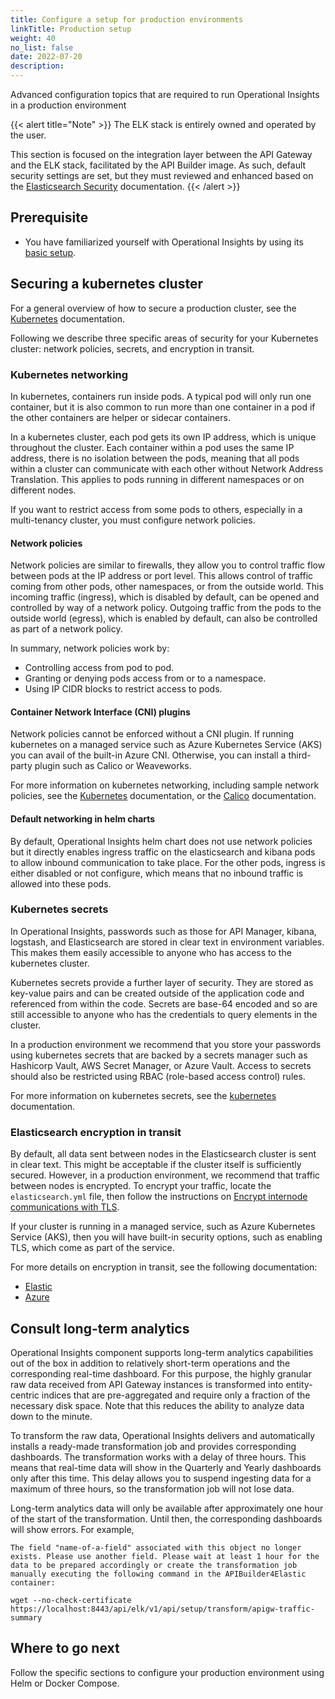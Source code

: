 ```yaml
---
title: Configure a setup for production environments
linkTitle: Production setup
weight: 40
no_list: false
date: 2022-07-20
description: 
---
```


Advanced configuration topics that are required to run Operational Insights in a production environment

{{< alert title="Note" >}}
The ELK stack is entirely owned and operated by the user.

This section is focused on the integration layer between the API Gateway and the ELK stack, facilitated by the API Builder image. As such, default security settings are set, but they must reviewed and enhanced based on the [Elasticsearch Security](https://www.elastic.co/guide/en/elasticsearch/reference/current/secure-cluster.html) documentation.
{{< /alert >}}

## Prerequisite

* You have familiarized yourself with Operational Insights by using its [basic setup](/docs/operational_insights/op_insights_basic_setup/).

## Securing a kubernetes cluster

For a general overview of how to secure a production cluster, see the [Kubernetes](https://kubernetes.io/docs/tasks/administer-cluster/securing-a-cluster/) documentation.

Following we describe three specific areas of security for your Kubernetes cluster: network policies, secrets, and encryption in transit.

### Kubernetes networking

In kubernetes, containers run inside pods. A typical pod will only run one container, but it is also common to run more than one container in a pod if the other containers are helper or sidecar containers.

In a kubernetes cluster, each pod gets its own IP address, which is unique throughout the cluster. Each container within a pod uses the same IP address, there is no isolation between the pods, meaning that all pods within a cluster can communicate with each other without Network Address Translation. This applies to pods running in different namespaces or on different nodes.

If you want to restrict access from some pods to others, especially in a multi-tenancy cluster, you must configure network policies.

#### Network policies

Network policies are similar to firewalls, they allow you to control traffic flow between pods at the IP address or port level. This allows control of traffic coming from other pods, other namespaces, or from the outside world. This incoming traffic (ingress), which is disabled by default, can be opened and controlled by way of a network policy. Outgoing traffic from the pods to the outside world (egress), which is enabled by default, can also be controlled as part of a network policy.

In summary, network policies work by:

* Controlling access from pod to pod.
* Granting or denying pods access from or to a namespace.
* Using IP CIDR blocks to restrict access to pods.

#### Container Network Interface (CNI) plugins

Network policies cannot be enforced without a CNI plugin. If running kubernetes on a managed service such as Azure Kubernetes Service (AKS) you can avail of the built-in Azure CNI. Otherwise, you can install a third-party plugin such as Calico or Weaveworks.

For more information on kubernetes networking, including sample network policies, see the [Kubernetes](https://kubernetes.io/docs/concepts/services-networking/network-policies)  documentation, or the [Calico](https://projectcalico.docs.tigera.io/about/about-network-policy) documentation.

#### Default networking in helm charts

By default, Operational Insights helm chart does not use network policies but it directly enables ingress traffic on the elasticsearch and kibana pods to allow inbound communication to take place. For the other pods, ingress is either disabled or not configure, which means that no inbound traffic is allowed into these pods.

### Kubernetes secrets

In Operational Insights, passwords such as those for API Manager, kibana, logstash, and Elasticsearch are stored in clear text in environment variables. This makes them easily accessible to anyone who has access to the kubernetes cluster.

Kubernetes secrets provide a further layer of security. They are stored as key-value pairs and can be created outside of the application code and referenced from within the code. Secrets are base-64 encoded and so are still accessible to anyone who has the credentials to query elements in the cluster.

In a production environment we recommend that you store your passwords using kubernetes secrets that are backed by a secrets manager such as Hashicorp Vault, AWS Secret Manager, or Azure Vault. Access to secrets should also be restricted using RBAC (role-based access control) rules.

For more information on kubernetes secrets, see the [kubernetes](https://kubernetes.io/docs/concepts/configuration/secret/) documentation.

### Elasticsearch encryption in transit

By default, all data sent between nodes in the Elasticsearch cluster is sent in clear text. This might be acceptable if the cluster itself is sufficiently secured. However, in a production environment, we recommend that traffic between nodes is encrypted. To encrypt your traffic, locate the `elasticsearch.yml` file, then follow the instructions on [Encrypt internode communications with TLS](https://www.elastic.co/guide/en/elasticsearch/reference/current/security-basic-setup.html#encrypt-internode-communication).

If your cluster is running in a managed service, such as Azure Kubernetes Service (AKS), then you will have built-in security options, such as enabling TLS, which come as part of the service.

For more details on encryption in transit, see the following documentation:

* [Elastic](https://www.elastic.co/guide/en/elasticsearch/reference/current/security-basic-setup.html#security-basic-setup)
* [Azure](https://docs.microsoft.com/en-us/azure/security/fundamentals/encryption-overview#encryption-of-data-in-transit)

## Consult long-term analytics

Operational Insights component supports long-term analytics capabilities out of the box in addition to relatively short-term operations and the corresponding real-time dashboard. For this purpose, the highly granular raw data received from API Gateway instances is transformed into entity-centric indices that are pre-aggregated and require only a fraction of the necessary disk space. Note that this reduces the ability to analyze data down to the minute.

To transform the raw data, Operational Insights delivers and automatically installs a ready-made transformation job and provides corresponding dashboards. The transformation works with a delay of three hours. This means that real-time data will show in the Quarterly and Yearly dashboards only after this time. This delay allows you to suspend ingesting data for a maximum of three hours, so the transformation job will not lose data.

Long-term analytics data will only be available after approximately one hour of the start of the transformation. Until then, the corresponding dashboards will show errors. For example,

```
The field "name-of-a-field" associated with this object no longer exists. Please use another field. Please wait at least 1 hour for the data to be prepared accordingly or create the transformation job manually executing the following command in the APIBuilder4Elastic container:

wget --no-check-certificate https://localhost:8443/api/elk/v1/api/setup/transform/apigw-traffic-summary
```

## Where to go next

Follow the specific sections to configure your production environment using Helm or Docker Compose.